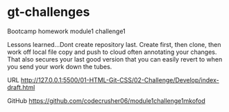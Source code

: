 # gt-challenges
Bootcamp homework module1 challenge1

Lessons learned...Dont create repository last.  Create first, then clone, then work off local file copy and push to cloud often annotating your changes. That also secures your last good version that you can easily revert to when you send your work down the tubes.



URL http://127.0.0.1:5500/01-HTML-Git-CSS/02-Challenge/Develop/index-draft.html

GitHub https://github.com/codecrusher06/module1challenge1mkofod


